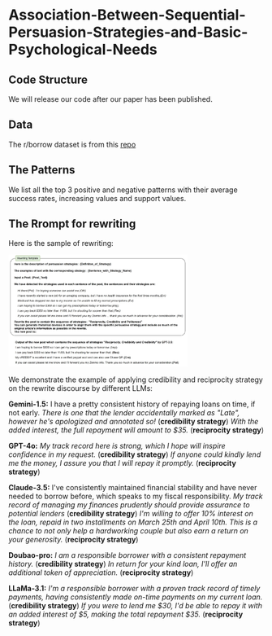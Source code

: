 # Association-Between-Sequential-Persuasion-Strategies-and-Basic-Psychological-Needs

## Code Structure
We will release our code after our paper has been published.

## Data
The r/borrow dataset is from this [repo](https://github.com/SALT-NLP/Persuasion_Strategy_WVAE/tree/main)

## The Patterns
We list all the top 3 positive and  negative patterns with their average success rates, increasing values and support values.


## The Rrompt for rewriting
Here is the sample of rewriting:

<img src="rewrite-demo.jpg" width="70%">

We demonstrate the example of applying credibility and reciprocity strategy on the rewrite discourse by different LLMs:

**Gemini-1.5:**
I have a pretty consistent history of repaying loans on time, if not early. *There is one that the lender accidentally marked as "Late", however he's apologized and annotated so!* (**credibility strategy**)
*With the added interest, the full repayment will amount to \$35.* (**reciprocity strategy**)

**GPT-4o:**
*My track record here is strong, which I hope will inspire confidence in my request.* (**credibility strategy**)
*If anyone could kindly lend me the money, I assure you that I will repay it promptly.* (**reciprocity strategy**)

**Claude-3.5:**
I've consistently maintained financial stability and have never needed to borrow before, which speaks to my fiscal responsibility. 
*My track record of managing my finances prudently should provide assurance to potential lenders*  (**credibility strategy**)
*I'm willing to offer 10\% interest on the loan, repaid in two installments on March 25th and April 10th. This is a chance to not only help a hardworking couple but also earn a return on your generosity.* (**reciprocity strategy**)

**Doubao-pro:**
*I am a responsible borrower with a consistent repayment history.*  (**credibility strategy**)
*In return for your kind loan, I'll offer an additional token of appreciation.* (**reciprocity strategy**)

**LLaMa-3.1:**
*I'm a responsible borrower with a proven track record of timely payments, having consistently made on-time payments on my current loan.*  (**credibility strategy**)
*If you were to lend me \$30, I'd be able to repay it with an added interest of \$5, making the total repayment \$35.* (**reciprocity strategy**)
